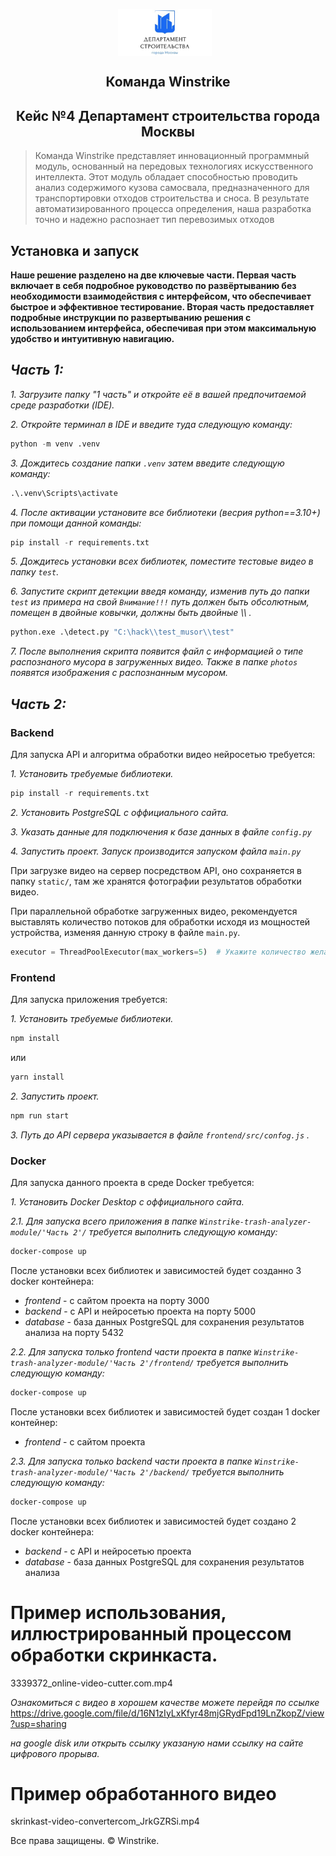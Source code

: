
<p align="center">
    <img src="./logo.jpg" alt="Логотип проекта" width="150" style="display: inline-block; vertical-align: middle; margin-right: 10px;"/>  <br/>
     <H2 align="center">Команда Winstrike</H2> 
    <H2 align="center">Кейс №4 Департамент строительства города Москвы</H2> 
</p>

> Команда Winstrike  представляет инновационный программный модуль, основанный на передовых технологиях искусственного интеллекта. Этот модуль обладает способностью проводить анализ содержимого кузова самосвала, предназначенного для транспортировки отходов строительства и сноса. В результате автоматизированного процесса определения, наша разработка точно и надежно распознает тип перевозимых отходов


## Установка и запуск

**Наше решение разделено на две ключевые части. Первая часть включает в себя подробное руководство по развёртыванию без необходимости взаимодействия с интерфейсом, что обеспечивает быстрое и эффективное тестирование. Вторая часть предоставляет подробные инструкции по развертыванию решения с использованием интерфейса, обеспечивая при этом максимальную удобство и интуитивную навигацию.**

***Часть 1:***
----------

*1. Загрузите папку "1 часть" и откройте её в вашей предпочитаемой среде разработки (IDE).* 

*2. Откройте терминал в IDE и введите туда следующую команду:* 

```python
python -m venv .venv
```
*3. Дождитесь создание папки `.venv` затем введите следующую команду:*

```python
.\.venv\Scripts\activate
```
*4. После активации установите все библиотеки (весрия python==3.10+) при помощи данной команды:*

```python
pip install -r requirements.txt
```
*5. Дождитесь установки всех библиотек, поместите тестовые видео в папку `test`.*

*6. Запустите скрипт детекции введя команду, изменив путь до папки `test` из примера на свой ```Внимание!!!``` путь должен быть обсолютным, помещен в двойные ковычки, должны быть двойные \\\\ .*

```python
python.exe .\detect.py "C:\hack\\test_musor\\test"
```
*7. После выполнения скрипта появится файл с информацией о типе распознаного мусора в загруженных видео. Также в папке `photos` появятся изображения с распознанным мусором.*

***Часть 2:***
----------

### Backend
Для запуска API и алгоритма обработки видео нейросетью требуется:

*1. Установить требуемые библиотеки.*

```python
pip install -r requirements.txt
```

*2. Установить PostgreSQL с оффициального сайта.*

*3. Указать данные для подключения к базе данных в файле `config.py`*

*4. Запустить проект. Запуск производится запуском файла `main.py`* 

При загрузке видео на сервер посредством API, оно сохраняется в папку `static/`, там же хранятся фотографии результатов обработки видео.

При параллельной обработке загруженных видео, рекомендуется выставлять количество потоков для обработки исходя из мощностей устройства, изменяя данную строку в файле `main.py`.
```python
executor = ThreadPoolExecutor(max_workers=5)  # Укажите количество желаемых потоков для обработки видео
```

### Frontend
Для запуска приложения требуется:

*1. Установить требуемые библиотеки.*

```cmd
npm install
```

или

```cmd
yarn install
```

*2. Запустить проект.* 

```cmd
npm run start
```
*3. Путь до API сервера указывается в файле `frontend/src/confog.js` .*

### Docker
Для запуска данного проекта в среде Docker требуется:

*1. Установить Docker Desktop с оффициального сайта.*

*2.1. Для запуска всего приложения в папке `Winstrike-trash-analyzer-module/'Часть 2'/` требуется выполнить следующую команду:*

```cmd
docker-compose up
```

После установки всех библиотек и зависимостей будет созданно 3 docker контейнера:
- _frontend_ - с сайтом проекта на порту 3000
- _backend_ - с API и нейросетью проекта на порту 5000
- _database_ - база данных PostgreSQL для сохранения результатов анализа на порту 5432

*2.2. Для запуска только frontend части проекта в папке `Winstrike-trash-analyzer-module/'Часть 2'/frontend/` требуется выполнить следующую команду:*

```cmd
docker-compose up
```

После установки всех библиотек и зависимостей будет создан 1 docker контейнер:
- _frontend_ - с сайтом проекта

*2.3. Для запуска только backend части проекта в папке `Winstrike-trash-analyzer-module/'Часть 2'/backend/` требуется выполнить следующую команду:*

```cmd
docker-compose up
```

После установки всех библиотек и зависимостей будет создано 2 docker контейнера:
- _backend_ - с API и нейросетью проекта
- _database_ - база данных PostgreSQL для сохранения результатов анализа

# Пример использования, иллюстрированный процессом обработки скринкаста.

3339372_online-video-cutter.com.mp4

*Ознакомиться с видео в хорошем качестве можете перейдя по ссылке* https://drive.google.com/file/d/16N1zIyLxKfyr48mjGRydFpd19LnZkopZ/view?usp=sharing

*на google disk или открыть ссылку указаную нами ссылку на сайте цифрового прорыва.*

# Пример обработанного видео

skrinkast-video-convertercom_JrkGZRSi.mp4



Все права защищены. &copy; Winstrike.
